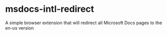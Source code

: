 # msdocs-intl-redirect
A simple browser extension that will redirect all Microsoft Docs pages to the en-us version
